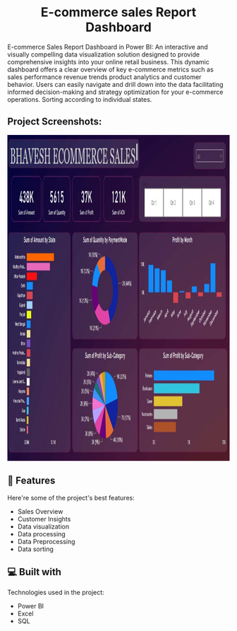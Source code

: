 <h1 align="center" id="title">E-commerce sales Report Dashboard</h1>

<p id="description">E-commerce Sales Report Dashboard in Power BI: An interactive and visually compelling data visualization solution designed to provide comprehensive insights into your online retail business. This dynamic dashboard offers a clear overview of key e-commerce metrics such as sales performance revenue trends product analytics and customer behavior. Users can easily navigate and drill down into the data facilitating informed decision-making and strategy optimization for your e-commerce operations. Sorting according to individual states.</p>

<h2>Project Screenshots:</h2>

<img src="https://github.com/Bhaveshium/E-commerce-sales-Report-Dashboard/blob/main/Ecommerce%20sales%20Report%20Dashboard.jpeg" alt="project-screenshot" width="1316" height="738/">

  
  
<h2>🧐 Features</h2>

Here're some of the project's best features:

*   Sales Overview
*   Customer Insights
*   Data visualization
*   Data processing
*   Data Preprocessing
*   Data sorting

  
  
<h2>💻 Built with</h2>

Technologies used in the project:

*   Power BI
*   Excel
*   SQL
